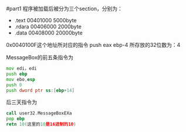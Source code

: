#part1
程序被加载后被分为三个section，分别为：
* .text 00401000  5000byte
* .rdara 00406000 2000byte
* .data 00408000 20000byte

0x0040100F这个地址所对应的指令 push eax
ebp-4 所存放的32位数为：4

MessageBox的前五条指令为

```asm
mov edi，edi
push ebp
mov ebo,esp
push 0
push dword ptr ss:[ebp+14]
```
后三天指令为
```asm
call user32.MessageBoxEXa
pop ebp
retn 10(这里的10是16进制的10)
```
